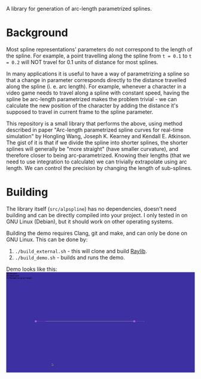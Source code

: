 A library for generation of arc-length parametrized splines.

# Background

Most spline representations' parameters do not correspond to the length of the spline. For example,
a point travelling along the spline from `t = 0.1` to `t = 0.2` will NOT travel for 0.1 units of distance for most splines.

In many applications it is useful to have a way of parametrizing a spline so that a change in parameter corresponds
 directly to the distance travelled along the spline (i. e. arc length). For example, whenever a character in a video game needs to travel along a spline with constant speed, having the spline be arc-length parametrized makes the problem trivial - we can calculate the new position of the character by adding the distance it's supposed to travel in current frame to the spline parameter.

This repository is a small library that performs the above, using method described in paper "Arc-length parametrized spline curves for real-time simulation" by Hongling Wang, Joseph K. Kearney and Kendall E. Atkinson. The gist of
it is that if we divide the spline into shorter splines, the shorter splines will generally be "more straight" (have smaller curvature), and therefore closer to being arc-parametrized. Knowing their lengths (that we need to use integration to calculate) we can trivially extrapolate using arc length. We can control the precision by changing the length of sub-splines.

# Building

The library itself (`src/alpspline`) has no dependencies, doesn't need building and can be directly compiled into your project. I only
tested in on GNU Linux (Debian), but it should work on other operating systems.

Building the demo requires Clang, git and make, and can only be done on GNU Linux.
This can be done by:
1. `./build_external.sh` - this will clone and build [Raylib](https://github.com/raysan5/raylib).
2. `./build_demo.sh` - builds and runs the demo.

Demo looks like this:
![](resources/demo.gif)


